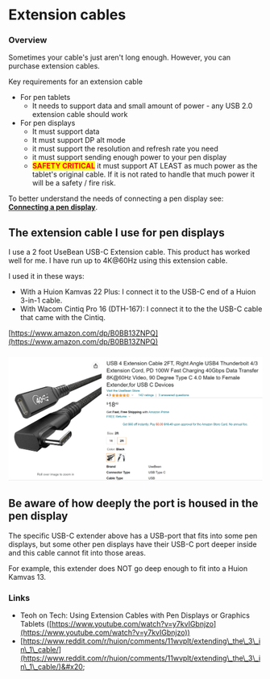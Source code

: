 # Extension cables

### Overview

Sometimes your cable's just aren't long enough. However, you can purchase extension cables.&#x20;

Key requirements for an extension cable

* For pen tablets
  * It needs to support data and small amount of power - any USB 2.0 extension cable should work
* For pen displays
  * It must support data
  * It must support DP alt mode
  * it must support the resolution and refresh rate you need
  * it must support sending enough power to your pen display
  * <mark style="color:red;">**SAFETY CRITICAL**</mark> it must support AT LEAST as much power as the tablet's original cable. If it is not rated to handle that much power it will be a safety / fire risk.

To better understand the needs of connecting a pen display see: [**Connecting a pen display**](../guides/connections-and-cabling/connecting-a-pen-display.md).

## The extension cable I use for pen displays

I use a 2 foot UseBean USB-C Extension cable. This product has worked well for me. I have run up to 4K@60Hz using this extension cable. &#x20;

I used it in these ways:

* With a Huion Kamvas 22 Plus: I connect it to the USB-C end of a Huion 3-in-1 cable.&#x20;
* With Wacom Cintiq Pro 16 (DTH-167): I connect it to the the USB-C cable that came with the Cintiq.

[https://www.amazon.com/dp/B0BB13ZNPQ](https://www.amazon.com/dp/B0BB13ZNPQ)

### ![](<../.gitbook/assets/image (77).png>)

## Be aware of how deeply the port is housed in the pen display

The specific USB-C extender above has a USB-port that fits into some pen displays, but some other pen displays have their USB-C port deeper inside and this cable cannot fit into those areas.

For example, this extender does NOT go deep enough to fit into a Huion Kamvas 13.&#x20;

### Links

* Teoh on Tech: Using Extension Cables with Pen Displays or Graphics Tablets ([https://www.youtube.com/watch?v=y7kvIGbnjzo](https://www.youtube.com/watch?v=y7kvIGbnjzo))
* [https://www.reddit.com/r/huion/comments/11wvplt/extending\_the\_3\_in\_1\_cable/](https://www.reddit.com/r/huion/comments/11wvplt/extending\_the\_3\_in\_1\_cable/)&#x20;

